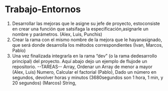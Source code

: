 # Trabajo-Entornos
1. Desarrollar las mejoras que le asigne su jefe de proyecto, estoconsiste en crear una función que satsifaga la especificación,asignarle un nombre y parámetros. (Alex, Luis, Punchis)
2. Crear la rama con el mismo nombre de la mejora que le hayanasignado, que será donde desarrolla los métodos correspondientes (Ivan, Marcos, Pablo)
3. Una vez finalizada integrarla en la rama “dev” (o la rama dedesarrollo principal) del proyecto. Aquí abajo dejo un ejemplo de flujode un repositorio.
--TAREAS--
Array, Ordenar un Array de menor a mayor (Alex, Luis)
Numero, Calcular el factorial (Pablo), Dado un número en segundos, devolver horas y minutos (3680segundos son 1 hora, 1 min, y 20 segundos) (Marcos)
String, 
